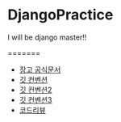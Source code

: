 # DjangoPractice

I will be django master!!


=======
 

- [장고 공식문서](https://docs.djangoproject.com/ko/3.2/)
- [깃 컨벤션](https://overcome-the-limits.tistory.com/entry/%ED%98%91%EC%97%85-%ED%98%91%EC%97%85%EC%9D%84-%EC%9C%84%ED%95%9C-%EA%B8%B0%EB%B3%B8%EC%A0%81%EC%9D%B8-git-%EC%BB%A4%EB%B0%8B%EC%BB%A8%EB%B2%A4%EC%85%98-%EC%84%A4%EC%A0%95%ED%95%98%EA%B8%B0)
- [깃 컨벤션2](https://webruden.tistory.com/486)
- [깃 컨벤션3](https://soapy-polish-b0e.notion.site/Git-Convention-8b388da6ce4e42a5814bd25516f9f3f1)
- [코드리뷰](https://tosslab.github.io/codereview/2015/12/18/%EC%BD%94%EB%93%9C%EB%A6%AC%EB%B7%B0-%EC%9D%B4%EB%A0%87%EA%B2%8C-%ED%95%98%EA%B3%A0-%EC%9E%88%EB%8B%A4.html)

